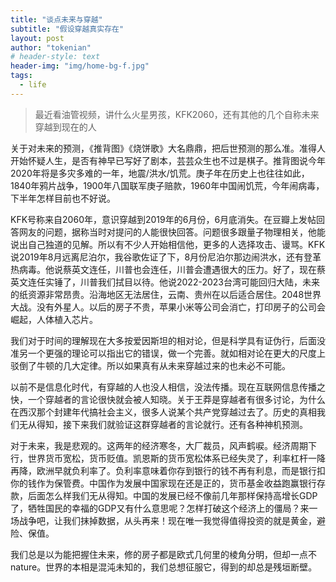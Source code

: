 ```yaml
---
title: "谈点未来与穿越"
subtitle: "假设穿越真实存在"
layout: post
author: "tokenian"
# header-style: text
header-img: "img/home-bg-f.jpg"
tags:
  - life
---
```


> 最近看油管视频，讲什么火星男孩，KFK2060，还有其他的几个自称未来穿越到现在的人

关于对未来的预测，《推背图》《烧饼歌》大名鼎鼎，把后世预测的那么准。准得人开始怀疑人生，是否有神早已写好了剧本，芸芸众生也不过是棋子。推背图说今年2020年将是多灾多难的一年，地震/洪水/饥荒。庚子年在历史上也往往如此，1840年鸦片战争，1900年八国联军庚子赔款，1960年中国闹饥荒，今年闹病毒，下半年怎样目前也不好说。

KFK号称来自2060年，意识穿越到2019年的6月份，6月底消失。在豆瓣上发帖回答网友的问题，据称当时对提问的人能很快回答。问题很多跟量子物理相关，他能说出自己独道的见解。所以有不少人开始相信他，更多的人选择攻击、谩骂。KFK说2019年8月远离尼泊尔，我谷歌佐证了下，8月份尼泊尔那边闹洪水，还有登革热病毒。他说蔡英文连任，川普也会连任，川普会遭遇很大的压力。好了，现在蔡英文连任实锤了，川普我们拭目以待。他说2022-2023台湾可能回归大陆，未来的纸资源非常昂贵。沿海地区无法居住，云南、贵州在以后适合居住。2048世界大战。没有外星人。以后的房子不贵，苹果小米等公司会消亡，打印房子的公司会崛起，人体植入芯片。

我们对于时间的理解现在大多按爱因斯坦的相对论，但是科学具有证伪行，后面没准另一个更强的理论可以指出它的错误，做一个完善。就如相对论在更大的尺度上驳倒了牛顿的几大定律。所以如果真有从未来穿越过来的也未必不可能。

以前不是信息化时代，有穿越的人也没人相信，没法传播。现在互联网信息传播之快，一个穿越者的言论很快就会被人知晓。关于王莽是穿越者有很多讨论，为什么在西汉那个封建年代搞社会主义，很多人说某个共产党穿越过去了。历史的真相我们无从得知，接下来我们就验证这群穿越者的言论就行。还有各种神机预测。

对于未来，我是悲观的。这两年的经济寒冬，大厂裁员，风声鹤唳。经济周期下行，世界货币宽松，货币贬值。凯恩斯的货币宽松体系已经失灵了，利率杠杆一降再降，欧洲早就负利率了。负利率意味着你存到银行的钱不再有利息，而是银行扣你的钱作为保管费。中国作为发展中国家现在还是正的，货币基金收益跑赢银行存款，后面怎么样我们无从得知。中国的发展已经不像前几年那样保持高增长GDP了，牺牲国民的幸福的GDP又有什么意思呢？怎样打破这个经济上的僵局？来一场战争吧，让我们抹掉数据，从头再来！现在唯一我觉得值得投资的就是黄金，避险、保值。

我们总是以为能把握住未来，修的房子都是欧式几何里的棱角分明，但却一点不nature。世界的本相是混沌未知的，我们总想征服它，得到的却总是残垣断壁。

